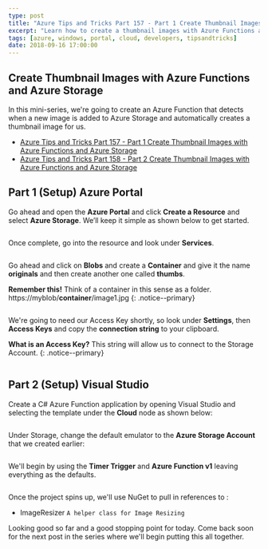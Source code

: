 ```yaml
---
type: post
title: "Azure Tips and Tricks Part 157 - Part 1 Create Thumbnail Images with Azure Functions and Azure Storage"
excerpt: "Learn how to create a thumbnail images with Azure Functions and Azure Storage"
tags: [azure, windows, portal, cloud, developers, tipsandtricks]
date: 2018-09-16 17:00:00
---
```

 
## Create Thumbnail Images with Azure Functions and Azure Storage 

In this mini-series, we're going to create an Azure Function that detects when a new image is added to Azure Storage and automatically creates a thumbnail image for us.

* [Azure Tips and Tricks Part 157 - Part 1 Create Thumbnail Images with Azure Functions and Azure Storage](http://www.michaelcrump.net/azure-tips-and-tricks157/)
* [Azure Tips and Tricks Part 158 - Part 2 Create Thumbnail Images with Azure Functions and Azure Storage](http://www.michaelcrump.net/azure-tips-and-tricks158/)

## Part 1 (Setup) Azure Portal
 
Go ahead and open the **Azure Portal** and click **Create a Resource** and select **Azure Storage**. We’ll keep it simple as shown below to get started.
 
<img :src="$withBase('/files/imageresizer1.png')">

Once complete, go into the resource and look under **Services**. 

<img :src="$withBase('/files/storageacct2.png')">

Go ahead and click on **Blobs** and create a **Container** and give it the name **originals** and then create another one called **thumbs**.

**Remember this!** Think of a container in this sense as a folder. https://myblob/**container**/image1.jpg
{: .notice--primary}

<img :src="$withBase('/files/imageresizer2.png')">

We're going to need our Access Key shortly, so look under **Settings**, then **Access Keys** and copy the **connection string** to your clipboard.

**What is an Access Key?** This string will allow us to connect to the Storage Account.
{: .notice--primary}

<img :src="$withBase('/files/storagethroughcsharp1.png')">

## Part 2 (Setup) Visual Studio

Create a C# Azure Function application by opening Visual Studio and selecting the template under the **Cloud** node as shown below:

<img :src="$withBase('/files/imageresizer3.png')">

Under Storage, change the default emulator to the **Azure Storage Account** that we created earlier:

<img :src="$withBase('/files/imageresizer4.png')">

We'll begin by using the **Timer Trigger** and **Azure Function v1** leaving everything as the defaults. 

<img :src="$withBase('/files/imageresizer5.png')">

Once the project spins up, we'll use NuGet to pull in references to :

* ImageResizer `A helper class for Image Resizing`

Looking good so far and a good stopping point for today. Come back soon for the next post in the series where we'll begin putting this all together. 

